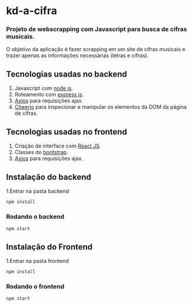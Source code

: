 # kd-a-cifra



### Projeto de webscrapping com Javascript para busca de cifras musicais.



O objetivo da aplicação é fazer scrapping em um site de cifras musicais e trazer apenas as informações necessárias (letras e cifras).



## Tecnologias usadas no backend

1. Javascript com [node js](https://nodejs.org/en/).
2. Roteamento com [express js](https://expressjs.com/pt-br/).
3. [Axios](https://www.npmjs.com/package/axios) para requisições ajax.
4. [Cheerio](https://cheerio.js.org/) para inspecionar e manipular os elementos da DOM da página de cifras.




## Tecnologias usadas no frontend

1. Criação de interface com [React JS](https://pt-br.reactjs.org/).
2. Classes do [bootstrap](https://getbootstrap.com/docs/4.0/getting-started/introduction/).
3. [Axios](https://www.npmjs.com/package/axios) para requisições ajax.


## Instalação do backend

1.Entrar na pasta backend

    npm install
    
### Rodando o backend

    npm start
    
    

## Instalação do Frontend

1.Entrar na pasta frontend

    npm install
    
### Rodando o frontend

    npm start    
    
    
    
    
    
    
